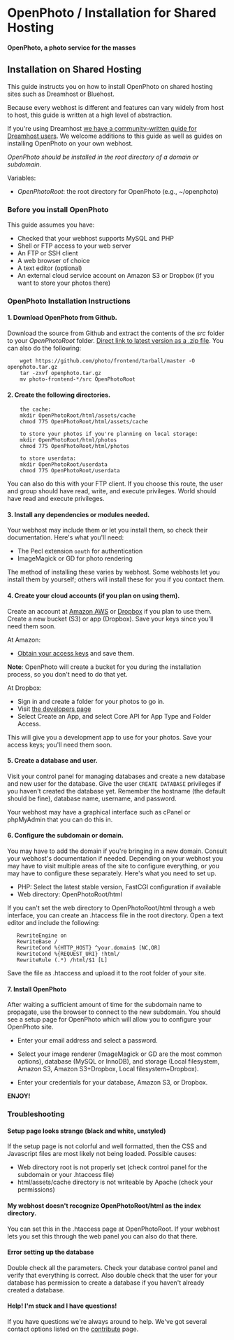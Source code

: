 # OpenPhoto / Installation for Shared Hosting

#### OpenPhoto, a photo service for the masses

## Installation on Shared Hosting

This guide instructs you on how to install OpenPhoto on shared hosting sites such as Dreamhost or Bluehost.

Because every webhost is different and features can vary widely from host to host, this guide is written at a high level of abstraction.

If you're using Dreamhost <a href="https://github.com/photo/frontend/blob/master/documentation/guides/InstallationDreamhost.markdown">we have a community-written guide for Dreamhost users</a>. We welcome additions to this guide as well as guides on installing OpenPhoto on your own webhost.

*OpenPhoto should be installed in the root directory of a domain or subdomain.*

Variables:

- *OpenPhotoRoot*: the root directory for OpenPhoto (e.g., ~/openphoto)

### Before you install OpenPhoto
This guide assumes you have:
* Checked that your webhost supports MySQL and PHP
* Shell or FTP access to your web server
* An FTP or SSH client
* A web browser of choice
* A text editor (optional)
* An external cloud service account on Amazon S3 or Dropbox (if you want to store your photos there)


### OpenPhoto Installation Instructions

#### 1. Download OpenPhoto from Github.
Download the source from Github and extract the contents of the *src* folder to your *OpenPhotoRoot* folder. <a href="https://github.com/photo/frontend/archive/master.zip">Direct link to latest version as a .zip file</a>. You can also do the following:

        wget https://github.com/photo/frontend/tarball/master -O openphoto.tar.gz
        tar -zxvf openphoto.tar.gz
        mv photo-frontend-*/src OpenPhotoRoot
        
#### 2. Create the following directories.

        the cache:
        mkdir OpenPhotoRoot/html/assets/cache
        chmod 775 OpenPhotoRoot/html/assets/cache
        
        to store your photos if you're planning on local storage:
        mkdir OpenPhotoRoot/html/photos
        chmod 775 OpenPhotoRoot/html/photos
        
        to store userdata:
        mkdir OpenPhotoRoot/userdata
        chmod 775 OpenPhotoRoot/userdata

You can also do this with your FTP client. If you choose this route, the user and group should have read, write, and execute privileges. World should have read and execute privileges.

#### 3. Install any dependencies or modules needed.
Your webhost may include them or let you install them, so check their documentation. Here's what you'll need:

* The Pecl extension `oauth` for authentication
* ImageMagick or GD for photo rendering

The method of installing these varies by webhost. Some webhosts let you install them by yourself; others will install these for you if you contact them.

#### 4. Create your cloud accounts (if you plan on using them).
Create an account at <a href="https://aws.amazon.com/s3">Amazon AWS</a> or <a href="http://www.dropbox.com">Dropbox</a> if you plan to use them. Create a new bucket (S3) or app (Dropbox). Save your keys since you'll need them soon.  

At Amazon:    
* <a href="https://portal.aws.amazon.com/gp/aws/securityCredentials">Obtain your access keys</a> and save them.

**Note**: OpenPhoto will create a bucket for you during the installation process, so you don't need to do that yet.

At Dropbox:
* Sign in and create a folder for your photos to go in. 
* Visit <a href="https://www.dropbox.com/developers/apps">the developers page</a>
* Select Create an App, and select Core API for App Type and Folder Access.

This will give you a development app to use for your photos. Save your access keys; you'll need them soon.

#### 5. Create a database and user.
Visit your control panel for managing databases and create a new database and new user for the database. Give the user `CREATE DATABASE` privileges if you haven't created the database yet. Remember the hostname (the default should be fine), database name, username, and password.

Your webhost may have a graphical interface such as cPanel or phpMyAdmin that you can do this in.

#### 6. Configure the subdomain or domain.
You may have to add the domain if you're bringing in a new domain. Consult your webhost's documentation if needed. Depending on your webhost you may have to visit multiple areas of the site to configure everything, or you may have to configure these separately. Here's what you need to set up.

* PHP: Select the latest stable version, FastCGI configuration if available
* Web directory: OpenPhotoRoot/html

If you can't set the web directory to OpenPhotoRoot/html through a web interface, you can create an .htaccess file in the root directory. Open a text editor and include the following:

       RewriteEngine on
       RewriteBase /
       RewriteCond %{HTTP_HOST} ^your.domain$ [NC,OR]
       RewriteCond %{REQUEST_URI} !html/
       RewriteRule (.*) /html/$1 [L]
       
Save the file as .htaccess and upload it to the root folder of your site.
        

#### 7. Install OpenPhoto
After waiting a sufficient amount of time for the subdomain name to propagate, use the browser to connect to the new subdomain.  You should see a setup page for OpenPhoto which will allow you to configure your OpenPhoto site.

* Enter your email address and select a password.

* Select your image renderer (ImageMagick or GD are the most common options), database (MySQL or InnoDB), and storage (Local filesystem, Amazon S3, Amazon S3+Dropbox, Local filesystem+Dropbox).

* Enter your credentials for your database, Amazon S3, or Dropbox.

**ENJOY!**

### Troubleshooting

#### Setup page looks strange (black and white, unstyled)
If the setup page is not colorful and well formatted, then the CSS and Javascript files are most likely not being loaded.  Possible causes:

- Web directory root is not properly set (check control panel for the subdomain or your .htaccess file)
- html/assets/cache directory is not writeable by Apache (check your permissions)

#### My webhost doesn't recognize OpenPhotoRoot/html as the index directory.
You can set this in the .htaccess page at OpenPhotoRoot. If your webhost lets you set this through the web panel you can also do that there.

#### Error setting up the database
Double check all the parameters. Check your database control panel and verify that everything is correct. Also double check that the user for your database has permission to create a database if you haven't already created a database.

#### Help! I'm stuck and I have questions!
If you have questions we're always around to help. We've got several contact options listed on the <a href="http://theopenphotoproject.org/contribute">contribute</a> page.
